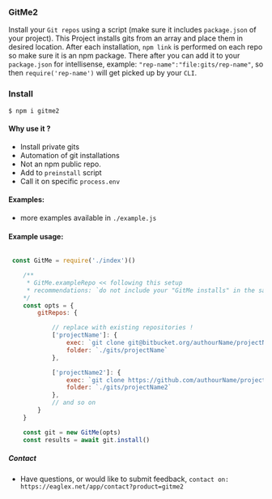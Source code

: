 ### GitMe2
Install your `Git repos` using a script (make sure it includes `package.json` of your project). This Project installs gits from an array and place them in desired location. After each installation, `npm link` is performed on each repo so make sure it is an npm package. There after you can add it to your `package.json` for intellisense, example: `"rep-name":"file:gits/rep-name"`, so then `require('rep-name')` will get picked up by your `CLI`.


### Install
```shell
$ npm i gitme2
```


#### Why use it ?
- Install private gits
- Automation of git installations
- Not an npm public repo.
- Add to `preinstall` script
- Call it on specific `process.env`

#### Examples:
- more examples available in `./example.js`

#### Example usage:

```js

 const GitMe = require('./index')()

    /** 
     * GitMe.exampleRepo << following this setup
     * recommendations: `do not include your "GitMe installs" in the same dir as your project!, treat it as ./local_node_modules or ./gits`
    */
    const opts = {
        gitRepos: {

            // replace with existing repositories !
            ['projectName']: {
                exec: `git clone git@bitbucket.org/authourName/projectName.git`, 
                folder: `./gits/projectName` 
            },

            ['projectName2']: {
                exec: `git clone https://github.com/authourName/projectName2.git`,  
                folder: `./gits/projectName2` 
            },
            // and so on
        }
    }

    const git = new GitMe(opts)
    const results = await git.install()

```


##### Contact
* Have questions, or would like to submit feedback, `contact on: https://eaglex.net/app/contact?product=gitme2`


